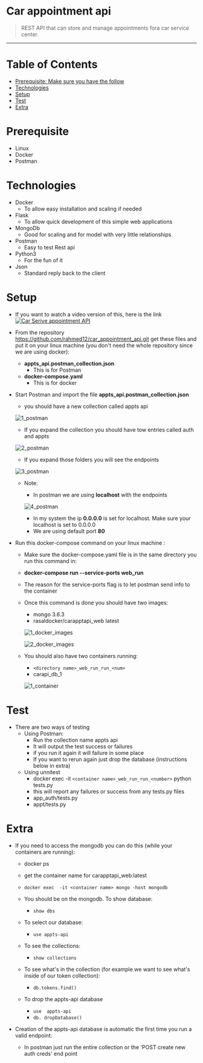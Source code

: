 # Car appointment api
> REST API that can store and manage appointments fora car service center.
<hr>



# Table of Contents
* [Prerequisite: Make sure you have the follow](#Prerequisite)
* [Technologies](#Technologies)
* [Setup](#Setup)
* [Test](#Test)
* [Extra](#Extra)




# <a name="Prerequisite"></a>Prerequisite
* Linux
* Docker
* Postman






# <a name="Technologies"></a>Technologies
* Docker
	* To allow easy installation and scaling if needed
* Flask
	* To allow quick development of this simple web applications
* MongoDb
	* Good for scaling and for model with very little relationships
* Postman
	* Easy to test Rest api
* Python3
	* For the fun of it
* Json
	* Standard reply back to the client



# <a name="Setup"></a>Setup
* If you want to watch a video version of this, here is the link [![Car Serive appointment API](https://img.youtube.com/vi/VID/0.jpg)](https://youtu.be/UVpPy3DLpBs)
* From the repository https://github.com/rahmed12/car_appointment_api.git get these files and put it on your linux machine (you don't need the whole repository since we are using docker):
	* __appts_api.postman_collection.json__
		* This is for Postman
	* __docker-compose.yaml__
		* This is for docker

* Start Postman and import the file __appts_api.postman_collection.json__
	* you should have a new collection called appts api
	
	![1_postman](https://user-images.githubusercontent.com/47451663/101697730-569a3300-3a46-11eb-9750-67a7b6a37e5e.PNG)
	* If you expand the collection you should have tow entries called auth and appts
	
	![2_postman](https://user-images.githubusercontent.com/47451663/101698259-328b2180-3a47-11eb-9d04-a761eb8d4c78.PNG)
	* If you expand those folders you will see the endpoints
	
	![3_postman](https://user-images.githubusercontent.com/47451663/101698215-21daab80-3a47-11eb-8c74-5f1f2f3a68f0.PNG)


	* Note:
		* In postman we are using __localhost__ with the endpoints
		
		![4_postman](https://user-images.githubusercontent.com/47451663/101699203-c14c6e00-3a48-11eb-9933-f1d29e8194de.PNG)
		
		* In my system the ip __0.0.0.0__ is set for localhost.  Make sure your localhost is set to 0.0.0.0
		* We are using default port __80__



* Run this docker-compose command on your linux machine :
	* Make sure the docker-compose.yaml file is in the same directory you run this command in:
	* __docker-compose run --service-ports  web_run__

	* The reason for the service-ports flag is to let postman send info to the container
	* Once this command is done you should have two images:
		* mongo 3.6.3
		* rasaldocker/carapptapi_web latest
		
		![1_docker_images](https://user-images.githubusercontent.com/47451663/101699621-72eb9f00-3a49-11eb-80ad-e8bd9f867d05.PNG)
		
		![2_docker_images](https://user-images.githubusercontent.com/47451663/101699628-7848e980-3a49-11eb-90bb-29054de622cb.PNG)

	* You should also have two containers running:
		* `<directory name>_web_run_run_<num> `
		* carapi_db_1
	
		![1_container](https://user-images.githubusercontent.com/47451663/101699810-e5f51580-3a49-11eb-9a1c-b7f004d8eaed.PNG)
		
		
		

# <a name="Test"></a>Test
* There are two ways of testing
	* Using Postman:
		* Run the collection name appts api
		* It will output the test success or failures
		* if you run it again it will failure in some place
		* If you want to rerun again just drop the database (instructions below in extra)
	* Using unnitest 
 		* docker exec -it `<container name>_web_run_run_<number>` python tests.py
 		* this will report any failures or success from any tests.py files
 		* app_auth/tests.py
		* appt/tests.py




# <a name="Extra"></a>Extra
* If you need to access the mongodb you can do this (while your containers are running):
	* docker ps
	* get the container name for carapptapi_web:latest

	* `docker exec  -it <container name> mongo -host mongodb`

	* You should be on the mongodb.  To show database:
		* `show dbs`

	* To select our database:
		* `use appts-api`

	* To see the collections:
 		* `show collections`

	* To see what's in the collection (for example we want to see what's inside of our token collection):
		* `db.tokens.find()`

	* To drop the  appts-api database
		* `use  appts-api`
		* `db. dropDatabase()`

* Creation of the appts-api database is automatic the first time you run a valid endpoint:
	* In postman just run the entire collection or the 'POST create new auth creds' end point





